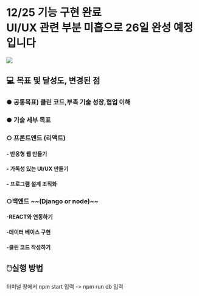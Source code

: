 
<h1>12/25 기능 구현 완료<br>
  UI/UX 관련 부분 미흡으로 26일 완성 예정입니다</h1>
 <img src='https://user-images.githubusercontent.com/80823659/209461470-93d8cf51-643c-4da8-b67b-db4e3a56f459.png'>
  <h2>💻 목표 및 달성도, 변경된 점</h2>
<h3>● 공통목표) 클린 코드,부족 기술 성장,협업 이해</h3>
<h3>● 기술 세부 목표</h3>
  <h3>○ 프론트엔드 (리액트)</h3>
  <h4>- 반응형 웹 만들기</h4>
  <h4>- 가독성 있는 UI/UX 만들기</h4>
  <h4>- 프로그램 설계 조직화</h4>
<h3>○백엔드 ~~(Django or node)~~</h3>
<h4>-REACT와 연동하기</h4>
<h4>-데이터 베이스 구현</h4>
<h4>-클린 코드 작성하기</h4>

<h2>🖱️실행 방법</h2>
<p>    터미널 창에서 npm start 입력 -> npm run db 입력</p>

